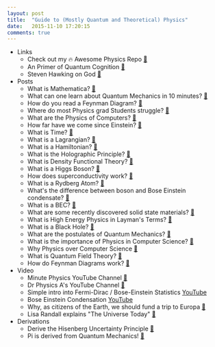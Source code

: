 ```yaml
---
layout: post
title:  "Guide to (Mostly Quantum and Theoretical) Physics"
date:   2015-11-10 17:20:15
comments: true
---
```


- Links
    - Check out my :fire: Awesome Physics Repo [:link:]()
    - An Primer of Quantum Cognition [:link:](http://bigthink.com/ideafeed/does-the-mind-play-dice-with-reason)
    - Steven Hawking on God [:link:](http://www.hawking.org.uk/does-god-play-dice.html)
- Posts
    - What is Mathematica? [:link:](https://www.quora.com/Mathematica)
    - What can one learn about Quantum Mechanics in 10 minutes? [:link:](https://www.quora.com/Quantum-Mechanics/What-can-one-learn-about-Quantum-Mechanics-in-10-minutes)
    - How do you read a Feynman Diagram? [:link:](https://www.quora.com/How-do-you-understand-read-Feynmans-diagram)
    - Where do most Physics grad Students struggle? [:link:](https://www.quora.com/Physics/What-are-the-main-concepts-in-physics-that-new-graduate-students-in-physics-PhD-programs-often-have-difficulties-with)
    - What are the Physics of Computers? [:link:](http://ffden-2.phys.uaf.edu/212_fall2009.web/chris_plutt/index.html)
    - How far have we come since Einstein? [:link:](https://www.quora.com/If-we-were-to-bring-back-Albert-Einstein-from-the-dead-how-long-will-it-take-to-bring-him-up-to-speed-in-physics)
    - What is Time? [:link:](https://www.quora.com/What-does-time-mean-to-a-physicist)
    - What is a Lagrangian? [:link:](https://www.quora.com/Laymans-Terms/What-is-a-Lagrangian)
    - What is a Hamiltonian? [:link:](https://www.quora.com/Hamiltonian-Mechanics)
    - What is the Holographic Principle? [:link:](https://www.quora.com/What-is-the-holographic-principle-Does-it-mean-that-our-universe-is-a-hologram)
    - What is Density Functional Theory? [:link:](https://www.quora.com/Computational-Science-Scientific-Computing/What-is-Density-functional-theory-DFT)
    - What is a Higgs Boson? [:link:](https://www.quora.com/Why-is-the-Higgs-boson-called-the-God-particle)
    - How does superconductivity work? [:link:](https://www.quora.com/How-does-superconductivity-work)
    - What is a Rydberg Atom? [:link:](https://www.quora.com/Is-it-possible-for-a-macroscopic-atom-to-exist)
    - What's the difference between boson and Bose Einstein condensate? [:link:](https://www.quora.com/Whats-the-difference-between-boson-and-Bose-Einstein-condensate)
    - What is a BEC? [:link:](https://www.quora.com/What-is-a-Bose-Einstein-condensate)
    - What are some recently discovered solid state materials? [:link:](https://www.quora.com/What-weird-and-wonderful-properties-of-solid-state-materials-have-been-discovered-in-recent-years)
    - What is High Energy Physics in Layman's Terms? [:link:](https://www.quora.com/What-is-high-energy-physics-in-laymans-terms)
    - What is a Black Hole? [:link:](https://www.quora.com/What-is-a-black-hole)
    - What are the postulates of Quantum Mechanics? [:link:](https://www.quora.com/What-are-the-postulates-of-quantum-mechanics)
    - What is the importance of Physics in Computer Science? [:link:](https://www.quora.com/What-is-the-importance-of-Physics-in-Computer-Science)
    - Why Physics over Computer Science [:link:](https://www.quora.com/Why-should-I-choose-physics-over-computer-science)
    - What is Quantum Field Theory? [:link:](https://www.quora.com/What-is-quantum-field-theory)
    - How do Feynman Diagrams work? [:link:](https://www.quora.com/What-is-the-bigger-picture-of-the-original-Feynman-Diagrams)
- Video
    - Minute Physics YouTube Channel [:link:](https://www.youtube.com/user/minutephysics)
    - Dr Physics A's YouTube Channel [:link:](https://www.youtube.com/channel/UCIVaddFslWk1TFoKNrvh99Q)
    - Simple intro into Fermi-Dirac / Bose-Einstein Statistics [YouTube](https://www.youtube.com/watch?v=2wF_CVuWyEg)
    - Bose Einstein Condensation [YouTube](https://www.youtube.com/watch?v=nAGPAb4obs8)
    - Why, as citizens of the Earth, we should fund a trip to Europa [:link:](http://bigthink.com/think-tank/bill-nye-how-finding-et-will-change-the-world)
    - Lisa Randall explains "The Universe Today" [:link:](https://www.youtube.com/watch?v=TCbH6MdNbrk) 
- Derivations
    - Derive the Hisenberg Uncertainty Principle [:link:](https://www.quora.com/Physics/How-did-Heisenberg-derive-his-Uncertainty-Principle-Please-supply-the-mathematical-derivation)
    - Pi is derived from Quantum Mechanics! [:link:](http://www.forbes.com/sites/kevinknudson/2015/11/10/everything-you-ever-wanted-to-know-about-pi-part-2-a-new-proof-of-the-wallis-formula-via-physics/)
